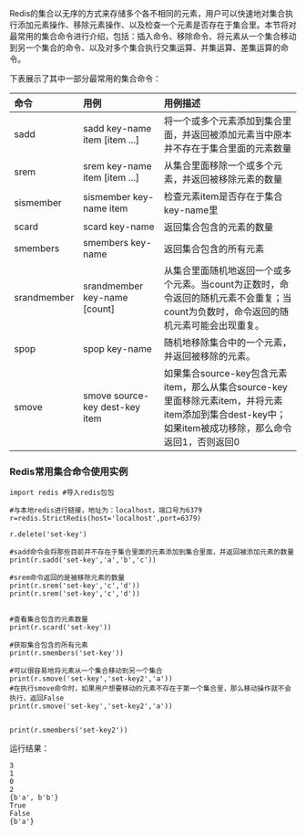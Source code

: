 Redis的集合以无序的方式来存储多个各不相同的元素，用户可以快速地对集合执行添加元素操作、移除元素操作、以及检查一个元素是否存在于集合里。本节将对最常用的集合命令进行介绍，包括：插入命令、移除命令、将元素从一个集合移动到另一个集合的命令、以及对多个集合执行交集运算、并集运算、差集运算的命令。

下表展示了其中一部分最常用的集合命令：

| 命令 | 用例 | 用例描述 |
| :--- | :--- | :--- |
| sadd | sadd key-name item \[item ...\] | 将一个或多个元素添加到集合里面，并返回被添加元素当中原本并不存在于集合里面的元素数量 |
| srem | srem key-name item \[item ...\] | 从集合里面移除一个或多个元素，并返回被移除元素的数量 |
| sismember | sismember key-name item | 检查元素item是否存在于集合key-name里 |
| scard | scard key-name | 返回集合包含的元素的数量 |
| smembers | smembers key-name | 返回集合包含的所有元素 |
| srandmember | srandmember key-name \[count\] | 从集合里面随机地返回一个或多个元素。当count为正数时，命令返回的随机元素不会重复；当count为负数时，命令返回的随机元素可能会出现重复。 |
| spop | spop key-name | 随机地移除集合中的一个元素，并返回被移除的元素。 |
| smove | smove source-key dest-key item | 如果集合source-key包含元素item，那么从集合source-key里面移除元素item，并将元素item添加到集合dest-key中；如果item被成功移除，那么命令返回1，否则返回0 |

### Redis常用集合命令使用实例

```
import redis #导入redis包包

#与本地redis进行链接，地址为：localhost，端口号为6379
r=redis.StrictRedis(host='localhost',port=6379)

r.delete('set-key')

#sadd命令会将那些目前并不存在于集合里面的元素添加到集合里面，并返回被添加元素的数量
print(r.sadd('set-key','a','b','c'))

#srem命令返回的是被移除元素的数量
print(r.srem('set-key','c','d'))
print(r.srem('set-key','c','d'))


#查看集合包含的元素数量
print(r.scard('set-key'))

#获取集合包含的所有元素
print(r.smembers('set-key'))

#可以很容易地将元素从一个集合移动到另一个集合
print(r.smove('set-key','set-key2','a'))
#在执行smove命令时，如果用户想要移动的元素不存在于第一个集合里，那么移动操作就不会执行，返回False
print(r.smove('set-key','set-key2','a'))


print(r.smembers('set-key2'))
```

运行结果：

```
3
1
0
2
{b'a', b'b'}
True
False
{b'a'}
```





